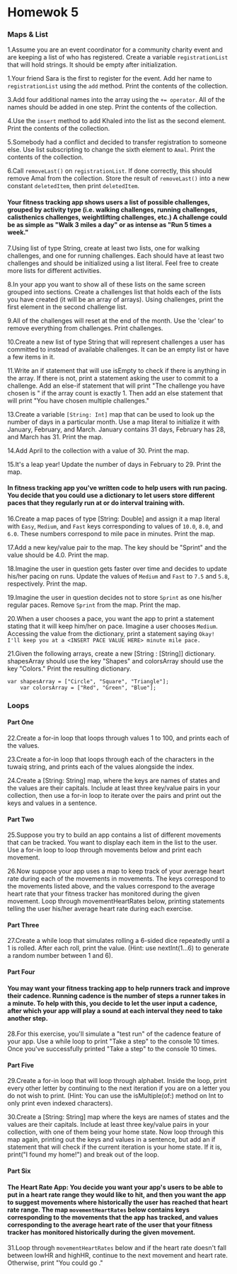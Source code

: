 # Homewok 5

### Maps & List 

1.Assume you are an event coordinator for a community charity event and are keeping a list of who has registered. Create a variable `registrationList` that will hold strings. It should be empty after initialization.

1.Your friend Sara is the first to register for the event. Add her name to `registrationList` using the `add` method. Print the contents of the collection.

3.Add four additional names into the array using the `+= operator`. All of the names should be added in one step. Print the contents of the collection.

4.Use the `insert` method to add Khaled into the list as the second element. Print the contents of the collection.

5.Somebody had a conflict and decided to transfer registration to someone else. Use list subscripting to change the sixth element to `Amal`. Print the contents of the collection.

6.Call `removeLast()` on `registrationList`. If done correctly, this should remove Amal from the collection. Store the result of `removeLast()` into a new constant `deletedItem`, then print `deletedItem`.

#### Your fitness tracking app shows users a list of possible challenges, grouped by activity type (i.e. walking challenges, running challenges, calisthenics challenges, weightlifting challenges, etc.) A challenge could be as simple as "Walk 3 miles a day" or as intense as "Run 5 times a week."

7.Using list of type String, create at least two lists, one for walking challenges, and one for running challenges. Each should have at least two challenges and should be initialized using a list literal. Feel free to create more lists for different activities.

8.In your app you want to show all of these lists on the same screen grouped into sections. Create a challenges list that holds each of the lists you have created (it will be an array of arrays). Using challenges, print the first element in the second challenge list.

9.All of the challenges will reset at the end of the month. Use the 'clear' to remove everything from challenges. Print challenges.

10.Create a new list of type String that will represent challenges a user has committed to instead of available challenges. It can be an empty list or have a few items in it.

11.Write an if statement that will use isEmpty to check if there is anything in the array. If there is not, print a statement asking the user to commit to a challenge. Add an else-if statement that will print "The challenge you have chosen is <INSERT CHOSEN CHALLENGE>" if the array count is exactly 1. Then add an else statement that will print "You have chosen multiple challenges."

13.Create a variable `[String: Int]` map that can be used to look up the number of days in a particular month. Use a map literal to initialize it with January, February, and March. January contains 31 days, February has 28, and March has 31. Print the map.

14.Add April to the collection with a value of 30. Print the map.

15.It's a leap year! Update the number of days in February to 29. Print the map. 

#### In fitness tracking app you've written code to help users with run pacing. You decide that you could use a dictionary to let users store different paces that they regularly run at or do interval training with.

16.Create a map paces of type [String: Double] and assign it a map literal with `Easy`, `Medium`, and `Fast` keys corresponding to values of `10.0`, `8.0`, and `6.0`. These numbers correspond to mile pace in minutes. Print the map.

17.Add a new key/value pair to the map. The key should be "Sprint" and the value should be 4.0. Print the map.

18.Imagine the user in question gets faster over time and decides to update his/her pacing on runs. Update the values of `Medium` and `Fast` to `7.5` and `5.8`, respectively. Print the map.

19.Imagine the user in question decides not to store `Sprint` as one his/her regular paces. Remove `Sprint` from the map. Print the map.

20.When a user chooses a pace, you want the app to print a statement stating that it will keep him/her on pace. Imagine a user chooses `Medium`. Accessing the value from the dictionary, print a statement saying `Okay! I'll keep you at a <INSERT PACE VALUE HERE> minute mile pace.`

21.Given the following arrays, create a new [String : [String]] dictionary. shapesArray should use the key "Shapes" and colorsArray should use the key "Colors." Print the resulting dictionary.

``` 
var shapesArray = ["Circle", "Square", "Triangle"];
    var colorsArray = ["Red", "Green", "Blue"]; 
```

### Loops
    
#### Part One 
    
22.Create a for-in loop that loops through values 1 to 100, and prints each of the values.

23.Create a for-in loop that loops through each of the characters in the tuwaiq string, and prints each of the values alongside the index.

24.Create a [String: String] map, where the keys are names of states and the values are their capitals. Include at least three key/value pairs in your collection, then use a for-in loop to iterate over the pairs and print out the keys and values in a sentence.

#### Part Two 
    
25.Suppose you try to build an app contains a list of different movements that can be tracked. You want to display each item in the list to the user. Use a for-in loop to loop through movements below and print each movement.

26.Now suppose your app uses a map to keep track of your average heart rate during each of the movements in movements. The keys correspond to the movements listed above, and the values correspond to the average heart rate that your fitness tracker has monitored during the given movement. Loop through movementHeartRates below, printing statements telling the user his/her average heart rate during each exercise.

#### Part Three 
    
27.Create a while loop that simulates rolling a 6-sided dice repeatedly until a 1 is rolled. After each roll, print the value. (Hint: use nextInt(1...6) to generate a random number between 1 and 6).
    
#### Part Four 

#### You may want your fitness tracking app to help runners track and improve their cadence. Running cadence is the number of steps a runner takes in a minute. To help with this, you decide to let the user input a cadence, after which your app will play a sound at each interval they need to take another step.
28.For this exercise, you'll simulate a "test run" of the cadence feature of your app. Use a while loop to print "Take a step" to the console 10 times. Once you've successfully printed "Take a step" to the console 10 times.
#### Part Five
    
29.Create a for-in loop that will loop through alphabet. Inside the loop, print every other letter by continuing to the next iteration if you are on a letter you do not wish to print. (Hint: You can use the isMultiple(of:) method on Int to only print even indexed characters).

30.Create a [String: String] map where the keys are names of states and the values are their capitals. Include at least three key/value pairs in your collection, with one of them being your home state. Now loop through this map again, printing out the keys and values in a sentence, but add an if statement that will check if the current iteration is your home state. If it is, print("I found my home!") and break out of the loop.

#### Part Six
    
#### The Heart Rate App: You decide you want your app's users to be able to put in a heart rate range they would like to hit, and then you want the app to suggest movements where historically the user has reached that heart rate range. The map `movementHeartRates` below contains keys corresponding to the movements that the app has tracked, and values corresponding to the average heart rate of the user that your fitness tracker has monitored historically during the given movement.
    
31.Loop through `movementHeartRates` below and if the heart rate doesn't fall between lowHR and highHR, continue to the next movement and heart rate. Otherwise, print "You could go ."
  

